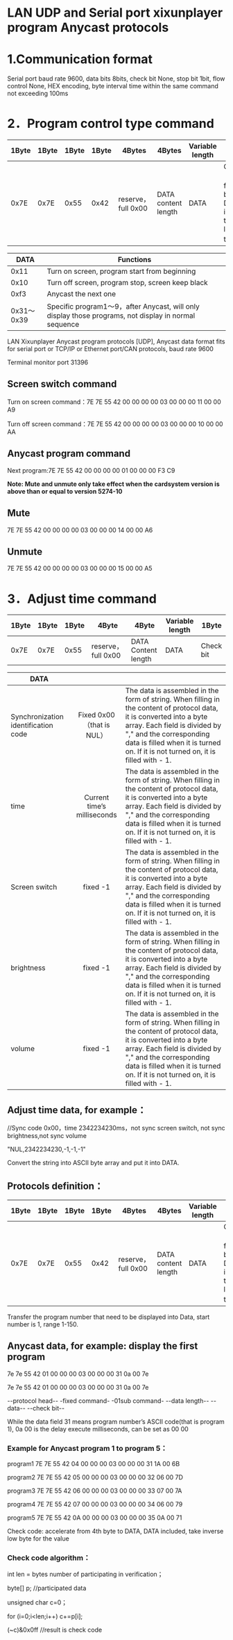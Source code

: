 #            LAN UDP and Serial port xixunplayer program Anycast protocols 

# 1.**Communication format**


Serial port baud rate 9600, data bits 8bits, check bit None, stop bit 1bit, flow control None, HEX encoding, byte interval time within the same command not exceeding 100ms

# 2．Program control type command

| 1Byte | 1Byte | 1Byte | 1Byte | 4Bytes              | 4Bytes              | Variable length | 1Byte                                                        |
| ----- | ----- | ----- | ----- | ------------------- | ------------------- | --------------- | ------------------------------------------------------------ |
| 0x7E  | 0x7E  | 0x55  | 0x42  | reserve，full  0x00 | DATA content length | DATA            | Check bit（accelerate from 4th byte to DATA, DATA included, take inverse low byte for the value） |

| DATA       | Functions                                                    |
| ---------- | ------------------------------------------------------------ |
| 0x11       | Turn on screen, program start from beginning                 |
| 0x10       | Turn off screen, program stop, screen keep black             |
| 0xf3       | Anycast the next one                                         |
| 0x31～0x39 | Specific program1～9，after Anycast, will only display those programs, not display in normal sequence |

LAN Xixunplayer Anycast program protocols [UDP], Anycast data format fits for serial port or TCP/IP or Ethernet port/CAN protocols, baud rate 9600

Terminal monitor port 31396

## **Screen switch command**

Turn on screen command：7E 7E 55 42 00 00 00 00 03 00 00 00 11 00 00 A9

Turn off screen command：7E 7E 55 42 00 00 00 00 03 00 00 00 10 00 00 AA

## **Anycast program command**

Next program:7E 7E 55 42 00 00 00 00 01 00 00 00 F3 C9

**Note: Mute and unmute only take effect when the cardsystem version is above than or equal to version 5274-10**

## Mute

7E 7E 55 42 00 00 00 00 03 00 00 00 14 00 00 A6

## Unmute

7E 7E 55 42 00 00 00 00 03 00 00 00 15 00 00 A5

# 3．Adjust time command

| 1Byte | 1Byte | 1Byte | 4Byte              | 4Byte               | Variable length | 1Byte     |
| ----- | ----- | ----- | ------------------ | ------------------- | --------------- | --------- |
| 0x7E  | 0x7E  | 0x55  | reserve，full 0x00 | DATA Content length | DATA            | Check bit |

| DATA                                |                             |                                                              |
| ----------------------------------- | :-------------------------: | ------------------------------------------------------------ |
| Synchronization identification code |  Fixed 0x00（that is NUL）  | The data is assembled in the form of string. When filling in the content of protocol data, it is converted into a byte array. Each field is divided by "," and the corresponding data is filled when it is turned on. If it is not turned on, it is filled with - 1. |
| time                                | Current time’s milliseconds | The data is assembled in the form of string. When filling in the content of protocol data, it is converted into a byte array. Each field is divided by "," and the corresponding data is filled when it is turned on. If it is not turned on, it is filled with - 1. |
| Screen switch                       |          fixed -1           | The data is assembled in the form of string. When filling in the content of protocol data, it is converted into a byte array. Each field is divided by "," and the corresponding data is filled when it is turned on. If it is not turned on, it is filled with - 1. |
| brightness                          |          fixed -1           | The data is assembled in the form of string. When filling in the content of protocol data, it is converted into a byte array. Each field is divided by "," and the corresponding data is filled when it is turned on. If it is not turned on, it is filled with - 1. |
| volume                              |          fixed -1           | The data is assembled in the form of string. When filling in the content of protocol data, it is converted into a byte array. Each field is divided by "," and the corresponding data is filled when it is turned on. If it is not turned on, it is filled with - 1. |

## Adjust time data, for example：

//Sync code 0x00，time 2342234230ms，not sync screen switch, not sync brightness,not sync volume

"NUL,2342234230,-1,-1,-1"

Convert the string into ASCII byte array and put it into DATA.

 

## Protocols definition：

| 1Byte | 1Byte | 1Byte | 1Byte | 4Bytes             | 4Bytes              | Variable length | 1Byte                                                        |
| ----- | ----- | ----- | ----- | ------------------ | ------------------- | --------------- | ------------------------------------------------------------ |
| 0x7E  | 0x7E  | 0x55  | 0x42  | reserve，full 0x00 | DATA content length | DATA            | Check bit（accelerate from 4th byte to DATA, DATA included, take inverse low byte for the value） |

Transfer the program number that need to be displayed into Data, start number is 1, range 1-150.

## Anycast data, for example:  display the first program

7e 7e 55 42 01 00 00 00 03 00 00 00 31 0a 00 7e

7e 7e 55   42    01 00 00 00  03 00 00 00  31 0a 00   7e

--protocol head--  -fixed command-   -01sub command-   --data length--  --data--    --check bit--

While the data field 31 means program number’s ASCII code(that is program 1), 0a 00 is the delay execute milliseconds, can be set as 00 00

### Example for Anycast program 1 to program 5：

program1  7E 7E 55 42 04 00 00 00 03 00 00 00 31 1A 00 6B

program2  7E 7E 55 42 05 00 00 00 03 00 00 00 32 06 00 7D

program3  7E 7E 55 42 06 00 00 00 03 00 00 00 33 07 00 7A

program4  7E 7E 55 42 07 00 00 00 03 00 00 00 34 06 00 79

program5  7E 7E 55 42 0A 00 00 00 03 00 00 00 35 0A 00 71

Check code: accelerate from 4th byte to DATA, DATA included, take inverse low byte for the value

### Check code algorithm：

int len = bytes number of participating in verification；

byte[] p; //participated data

unsigned char c=0；

for (i=0;i<len;i++) c+=p[i];

(~c)&0x0ff //result is check code